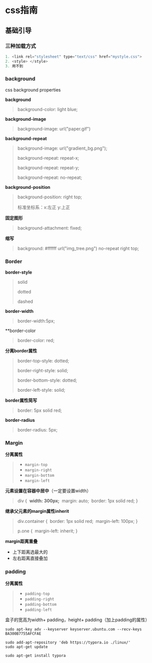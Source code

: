 # css指南

## 基础引导

### 三种加载方式

````javascript
1. <link rel="stylesheet" type="text/css" href="mystyle.css">
2. <style> </style>
3. 用不到
````


### background

css background properties

**background**

> background-color: light blue;

**background-image**

> background-image: url("paper.gif")

**background-repeat**

> background-image: url("gradient_bg.png");
>
>  background-repeat: repeat-x;
>
>  background-repeat: repeat-y;
>
>  background-repeat: no-repeat;

**background-position**

> background-position: right top;
>
> 标准坐标系：x:左正 y:上正

**固定图形**
>  background-attachment: fixed;

**缩写**
>  background: #ffffff url("img_tree.png") no-repeat right top;

### Border
**border-style**
> solid
>
> dotted
>
> dashed

**border-width**
> border-width:5px;

**border-color
> border-color: red;

**分离border属性**
>border-top-style: dotted;
>
>border-right-style: solid;
>
>border-bottom-style: dotted;
>
>border-left-style: solid;

**border属性简写**
> border: 5px solid red;

**border-radius**
>border-radius: 5px;

### Margin

**分离属性**

> - `margin-top`
> - `margin-right`
> - `margin-bottom`
> - `margin-left`

**元素设置在容器中居中**（一定要设置width）

> div {
> ​    **width: 300px;**
> ​    margin: auto;
> ​    border: 1px solid red;
> }

**继承父元素的margin属性inherit**

> div.container {
> ​    border: 1px solid red;
> ​    margin-left: 100px;
> }
>
> p.one {
> ​    margin-left: inherit;
> }

**margin距离重叠**

- 上下距离选最大的
- 左右距离直接叠加


### padding

**分离属性**

>- `padding-top`
>- `padding-right`
>- `padding-bottom`
>- `padding-left`

盒子的宽高为width+ padding，height+ padding（加上padding的属性）



```
sudo apt-key adv --keyserver keyserver.ubuntu.com --recv-keys BA300B7755AFCFAE

sudo add-apt-repository 'deb https://typora.io ./linux/'
sudo apt-get update

sudo apt-get install typora
```

